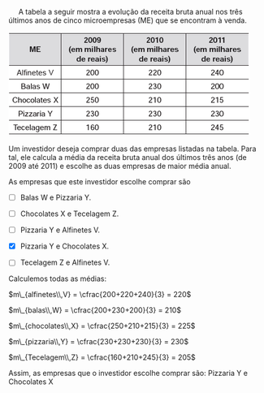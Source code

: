 

     A tabela a seguir mostra a evolução da receita bruta anual nos três últimos anos de cinco microempresas (ME) que se encontram à venda.

![](c8365e3b-493f-774f-6d3c-ea04ebda7873.png)

Um investidor deseja comprar duas das empresas listadas na tabela. Para tal, ele calcula a média da receita bruta anual dos últimos três anos (de 2009 até 2011) e escolhe as duas empresas de maior média anual.

As empresas que este investidor escolhe comprar são



- [ ] Balas W e Pizzaria Y.
- [ ] Chocolates X e Tecelagem Z.
- [ ] Pizzaria Y e Alfinetes V.
- [x] Pizzaria Y e Chocolates X.
- [ ] Tecelagem Z e Alfinetes V.


Calculemos todas as médias:

$m\_{alfinetes\\,V} = \cfrac{200+220+240}{3} = 220$

$m\_{balas\\,W} = \cfrac{200+230+200}{3} = 210$

$m\_{chocolates\\,X} = \cfrac{250+210+215}{3} = 225$

$m\_{pizzaria\\,Y} = \cfrac{230+230+230}{3} = 230$

$m\_{Tecelagem\\,Z} = \cfrac{160+210+245}{3} = 205$

Assim, as empresas que o investidor escolhe comprar são: Pizzaria Y e Chocolates X
